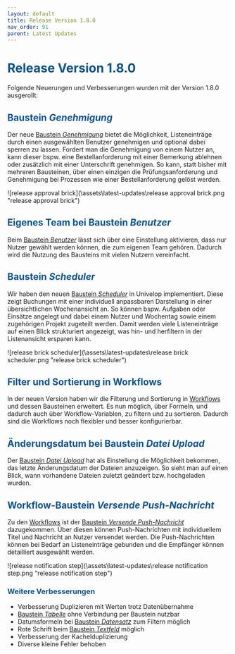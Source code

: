 ```yaml
---
layout: default
title: Release Version 1.8.0
nav_order: 91
parent: Latest Updates
---
```


# <span style="color:#0b5394">**Release Version 1.8.0**</span>

Folgende Neuerungen und Verbesserungen wurden mit der Version 1.8.0 ausgerollt:


## <span style="color:#0b5394">**Baustein *Genehmigung***</span>

Der neue [Baustein *Genehmigung*](/docs/record-spec-settings/grand-child-expanded/approval.html) bietet die Möglichkeit, Listeneinträge durch einen ausgewählten Benutzer genehmigen und optional dabei sperren zu lassen. Fordert man die Genehmigung von einem Nutzer an, kann dieser bspw. eine Bestellanforderung mit einer Bemerkung ablehnen oder zusätzlich mit  einer Unterschrift genehmigen. So kann, statt bisher mit mehreren Bausteinen, über einen einzigen die Prüfungsanforderung und Genehmigung bei Prozessen wie einer Bestellanforderung gelöst werden.

![release approval brick](\assets\latest-updates\release approval brick.png "release approval brick")

## <span style="color:#0b5394">**Eigenes Team bei Baustein *Benutzer***</span>  

Beim [Baustein *Benutzer*](/docs/record-spec-settings/grand-childs-form/user.html) lässt sich über eine Einstellung aktivieren, dass nur Nutzer gewählt werden können, die zum eigenen Team gehören. Dadurch wird die Nutzung des Bausteins mit vielen Nutzern vereinfacht. 

## <span style="color:#0b5394">**Baustein *Scheduler***</span>  

Wir haben den neuen [Baustein *Scheduler*](/docs/record-spec-settings/grand-child-expanded/scheduler.html) in Univelop implementiert. Diese zeigt Buchungen mit einer individuell anpassbaren Darstellung in einer übersichtlichen Wochenansicht an. So können bspw. Aufgaben oder Einsätze angelegt und dabei einem Nutzer und Wochentag sowie einem zugehörigen Projekt zugeteilt werden. Damit werden viele Listeneinträge auf einen Blick strukturiert angezeigt, was hin- und herfiltern in der Listenansicht ersparen kann.

![release brick scheduler](\assets\latest-updates\release brick scheduler.png "release brick scheduler")

## <span style="color:#0b5394">**Filter und Sortierung in Workflows**</span>  

In der neuen Version haben wir die Filterung und Sortierung in [Workflows](/docs/workflows/workflow.html) und dessen Bausteinen erweitert. Es nun möglich, über Formeln, und dadurch auch über Workflow-Variablen, zu filtern und zu sortieren. Dadurch sind die Workflows noch flexibler und besser konfigurierbar.

## <span style="color:#0b5394">**Änderungsdatum bei Baustein *Datei Upload***</span>  

Der [Baustein *Datei Upload*](/docs/record-spec-settings/grand-childs-form/upload-file.html) hat als Einstellung die Möglichkeit bekommen, das letzte Änderungsdatum der Dateien anzuzeigen. So sieht man auf einen Blick, wann vorhandene Dateien zuletzt geändert bzw. hochgeladen wurden.

## <span style="color:#0b5394">**Workflow-Baustein *Versende Push-Nachricht***</span>  

Zu den [Workflows](/docs/workflows/workflow.html) ist der [Baustein *Versende Push-Nachricht*](/docs/workflows/grand-childs-bricks/send-notification.html) dazugekommen. Über diesen können Push-Nachrichten mit individuellem Titel und Nachricht an Nutzer versendet werden. Die Push-Nachrichten können bei Bedarf an Listeneinträge gebunden und die Empfänger können detailliert ausgewählt werden.

![release notification step](\assets\latest-updates\release notification step.png "release notification step")

### <span style="color:#0b5394">**Weitere Verbesserungen**</span>

- Verbesserung Duplizieren mit Werten trotz Datenübernahme
- [Baustein *Tabelle*](/docs/record-spec-settings/grand-child-expanded/table.html) ohne Verbindung per Baustein nutzbar
- Datumsformeln bei [Baustein *Datensatz*](/docs/record-spec-settings/grand-child-expanded/record.html) zum Filtern möglich
- Rote Schrift beim [Baustein *Textfeld*](/docs/record-spec-settings/grand-childs-form/text.html) möglich
- Verbesserung der Kachelduplizierung
- Diverse kleine Fehler behoben